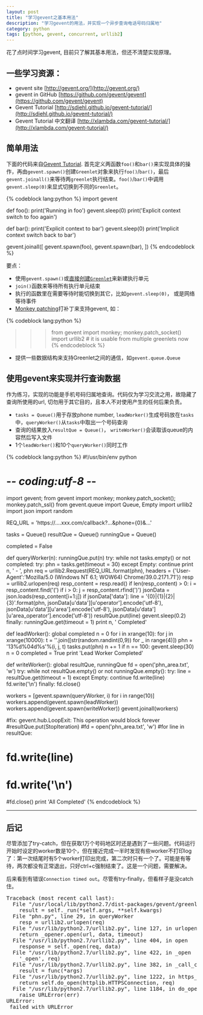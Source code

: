```yaml
---
layout: post
title: "学习gevent之基本用法"
description: "学习gevent的用法，并实现一个异步查询电话号码归属地"
category: python
tags: [python, gevent, concurrent, urllib2]
---
```


花了点时间学习gevent, 目前只了解其基本用法，但还不清楚实现原理。

## 一些学习资源：

* gevent site [http://gevent.org/](http://gevent.org/)
* gevent in GitHub [https://github.com/gevent/gevent](https://github.com/gevent/gevent)
* Gevent Tutorial [http://sdiehl.github.io/gevent-tutorial/](http://sdiehl.github.io/gevent-tutorial/)
* Gevent Tutorial 中文翻译 [http://xlambda.com/gevent-tutorial/](http://xlambda.com/gevent-tutorial/)

## 简单用法

下面的代码来自[Gevent Tutorial](http://sdiehl.github.io/gevent-tutorial/). 首先定义两函数`foo()`和`bar()`来实现具体的操作，再由`gevent.spawn()`创建`Greenlet`对象来执行`foo()`/`bar()`，最后`gevent.joinall()`来等待两`greenlet`执行结束。`foo()`/`bar()`中调用`gevent.sleep(0)`来显式切换到不同的`Greenlet`。

{% codeblock lang:python %}
import gevent

def foo():
    print('Running in foo')
    gevent.sleep(0)
    print('Explicit context switch to foo again')

def bar():
    print('Explicit context to bar')
    gevent.sleep(0)
    print('Implicit context switch back to bar')

gevent.joinall([
    gevent.spawn(foo),
    gevent.spawn(bar),
])
{% endcodeblock %}

要点：

* 使用`gevent.spawn()`或[直接创建`Greenlet`](http://gevent.org/intro.html#lightweight-pseudothreads)来新建执行单元
* `join()`函数来等待所有执行单元结束
* 执行的函数里在需要等待时能切换到其它，比如`gevent.sleep(0)`， 或是网络等待事件
* [Monkey patching](http://gevent.org/intro.html#monkey-patching)打补丁来支持gevent, 如：

{% codeblock lang:python %}
>>> from gevent import monkey; monkey.patch_socket()
>>> import urllib2 # it is usable from multiple greenlets now
{% endcodeblock %}

* 提供一些数据结构来支持Greenlet之间的通信，如`gevent.queue.Queue`

## 使用gevent来实现并行查询数据

作为练习，实现的功能是手机号码归属地查询。代码仅为学习交流之用，故隐藏了查询所使用的url, 切勿用于其它目的，且本人不对使用产生的任何后果负责。

* `tasks = Queue()`用于存放phone number, `leadWorker()`生成号码放在`tasks`中，`queryWorker()`从`tasks`中取出一个号码查询
* 查询的结果放入`resultQue = Queue()`， `writeWorker()`会读取该queue的内容然后写入文件
* 1个`leadWorker()`和10个`queryWorker()`同时工作

{% codeblock lang:python %}
#!/usr/bin/env python
# -*- coding:utf-8 -*-

import gevent;
from gevent import monkey;  monkey.patch_socket(); monkey.patch_ssl()
from gevent.queue import Queue, Empty
import urllib2
import json
import random

REQ_URL = 'https://....xxx.com/callback?...&phone={0}&...'

tasks = Queue()
resultQue = Queue()
runningQue = Queue()

completed = False

def queryWorker(n):
    runningQue.put(n)
    try:
        while not tasks.empty() or not completed:
            try:
                phn = tasks.get(timeout = 30)
            except Empty:
                continue
            print n, ' - ', phn
            req = urllib2.Request(REQ_URL.format(phn), headers = {'User-Agent':'Mozilla/5.0 (Windows NT 6.1; WOW64) Chrome/39.0.2171.71'})
            resp = urllib2.urlopen(req)
            resp_content = resp.read()
            if len(resp_content) > 0:
                i = resp_content.find('(')
                if i > 0:
                    j = resp_content.rfind(')')
                    jsonData = json.loads(resp_content[i+1:j])
                    if jsonData['data']:
                        line = '{0}|{1}|{2}|{3}'.format(phn, jsonData[u'data'][u'operator'].encode('utf-8'), jsonData[u'data'][u'area'].encode('utf-8'), jsonData[u'data'][u'area_operator'].encode('utf-8'))
                        resultQue.put(line)
            gevent.sleep(0.2)
    finally:
        runningQue.get(timeout = 1)
    print n, ' Completed'

def leadWorker():
    global completed
    n = 0
    for i in xrange(10):
        for j in xrange(10000):
            t = ''.join([str(random.randint(0,9)) for _ in range(4)])
            phn = '13%d%04d%s'%(i, j, t)
            tasks.put(phn)
            n += 1
            if n == 100:
                gevent.sleep(30)
            n = 0
    completed = True
    print 'Lead Worker Completed'

def writeWorker():
    global resultQue, runningQue
    fd = open('phn_area.txt', 'w')
    try:
        while not resultQue.empty() or not runningQue.empty():
            try:
                line = resultQue.get(timeout = 1)
            except Empty:
                continue
            fd.write(line)
            fd.write('\n')
    finally:
        fd.close()
    
workers = [gevent.spawn(queryWorker, i) for i in range(10)]
workers.append(gevent.spawn(leadWorker))
workers.append(gevent.spawn(writeWorker))
gevent.joinall(workers)

#fix: gevent.hub.LoopExit: This operation would block forever
#resultQue.put(StopIteration)
#fd = open('phn_area.txt', 'w')
#for line in resultQue:
#    fd.write(line)
#    fd.write('\n')
#fd.close()
print 'All Completed'
{% endcodeblock %}

***

## 后记

尽管添加了try-catch，但在获取1万个号码地区时还是遇到了一些问题。代码运行开始时设定的worker数是10个，但在接近完成一半时发现有些worker不打印log了：第一次结尾时有5个worker打印出完成，第二次时只有一个了。可能是有等待，两次都没有正常退出，只好ctrl+c强制结束了。这是一个问题，需要解决。

后来看到有错误`Connection timed out`。尽管有try-finally，但看样子是没catch住。

<pre>
Traceback (most recent call last):
  File "/usr/local/lib/python2.7/dist-packages/gevent/greenlet.py", line 327, in run
    result = self._run(*self.args, **self.kwargs)
  File "phn.py", line 29, in queryWorker
    resp = urllib2.urlopen(req)
  File "/usr/lib/python2.7/urllib2.py", line 127, in urlopen
    return _opener.open(url, data, timeout)
  File "/usr/lib/python2.7/urllib2.py", line 404, in open
    response = self._open(req, data)
  File "/usr/lib/python2.7/urllib2.py", line 422, in _open
    '_open', req)
  File "/usr/lib/python2.7/urllib2.py", line 382, in _call_chain
    result = func(*args)
  File "/usr/lib/python2.7/urllib2.py", line 1222, in https_open
    return self.do_open(httplib.HTTPSConnection, req)
  File "/usr/lib/python2.7/urllib2.py", line 1184, in do_open
    raise URLError(err)
URLError: <urlopen error [Errno 110] Connection timed out>
<Greenlet at 0x7f98468acc30: queryWorker(6)> failed with URLError
</pre>
